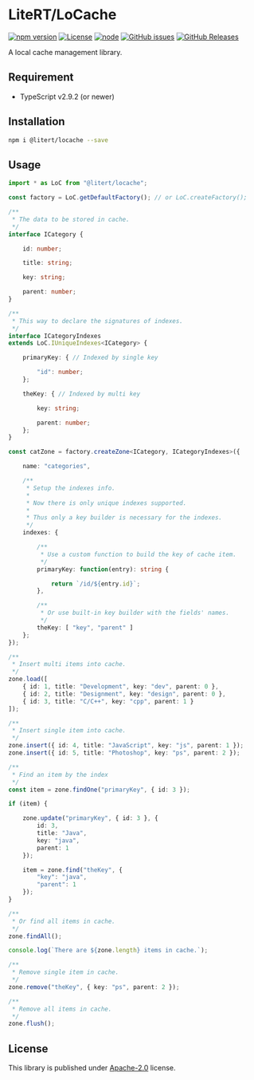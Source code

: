 # LiteRT/LoCache

[![npm version](https://img.shields.io/npm/v/@litert/locache.svg?colorB=brightgreen)](https://www.npmjs.com/package/@litert/locache "Stable Version")
[![License](https://img.shields.io/npm/l/@litert/locache.svg?maxAge=2592000?style=plastic)](https://github.com/litert/locache/blob/master/LICENSE)
[![node](https://img.shields.io/node/v/@litert/locache.svg?colorB=brightgreen)](https://nodejs.org/dist/latest-v8.x/)
[![GitHub issues](https://img.shields.io/github/issues/litert/locache.js.svg)](https://github.com/litert/locache.js/issues)
[![GitHub Releases](https://img.shields.io/github/release/litert/locache.js.svg)](https://github.com/litert/locache.js/releases "Stable Release")

A local cache management library.

## Requirement

- TypeScript v2.9.2 (or newer)

## Installation

```sh
npm i @litert/locache --save
```

## Usage

```ts
import * as LoC from "@litert/locache";

const factory = LoC.getDefaultFactory(); // or LoC.createFactory();

/**
 * The data to be stored in cache.
 */
interface ICategory {

    id: number;

    title: string;

    key: string;

    parent: number;
}

/**
 * This way to declare the signatures of indexes.
 */
interface ICategoryIndexes
extends LoC.IUniqueIndexes<ICategory> {

    primaryKey: { // Indexed by single key

        "id": number;
    };

    theKey: { // Indexed by multi key

        key: string;

        parent: number;
    };
}

const catZone = factory.createZone<ICategory, ICategoryIndexes>({

    name: "categories",

    /**
     * Setup the indexes info.
     *
     * Now there is only unique indexes supported.
     *
     * Thus only a key builder is necessary for the indexes.
     */
    indexes: {

        /**
         * Use a custom function to build the key of cache item.
         */
        primaryKey: function(entry): string {

            return `/id/${entry.id}`;
        },

        /**
         * Or use built-in key builder with the fields' names.
         */
        theKey: [ "key", "parent" ]
    };
});

/**
 * Insert multi items into cache.
 */
zone.load([
    { id: 1, title: "Development", key: "dev", parent: 0 },
    { id: 2, title: "Designment", key: "design", parent: 0 },
    { id: 3, title: "C/C++", key: "cpp", parent: 1 }
]);

/**
 * Insert single item into cache.
 */
zone.insert({ id: 4, title: "JavaScript", key: "js", parent: 1 });
zone.insert({ id: 5, title: "Photoshop", key: "ps", parent: 2 });

/**
 * Find an item by the index
 */
const item = zone.findOne("primaryKey", { id: 3 });

if (item) {

    zone.update("primaryKey", { id: 3 }, {
        id: 3,
        title: "Java",
        key: "java",
        parent: 1
    });

    item = zone.find("theKey", {
        "key": "java",
        "parent": 1
    });
}

/**
 * Or find all items in cache.
 */
zone.findAll();

console.log(`There are ${zone.length} items in cache.`);

/**
 * Remove single item in cache.
 */
zone.remove("theKey", { key: "ps", parent: 2 });

/**
 * Remove all items in cache.
 */
zone.flush();
```

## License

[License-Link]: https://www.apache.org/licenses/LICENSE-2.0

This library is published under [Apache-2.0][License-Link] license.
